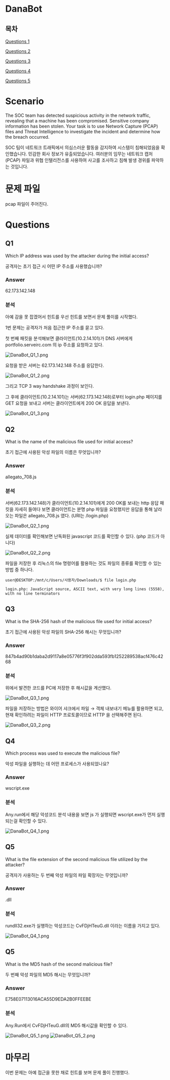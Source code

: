 # DanaBot

## 목차

[Questions 1](#q1)

[Questions 2](#q2)

[Questions 3](#q3)

[Questions 4](#q4)

[Questions 5](#q5)

# Scenario
The SOC team has detected suspicious activity in the network traffic, revealing that a machine has been compromised. Sensitive company information has been stolen. Your task is to use Network Capture (PCAP) files and Threat Intelligence to investigate the incident and determine how the breach occurred.

SOC 팀이 네트워크 트래픽에서 의심스러운 활동을 감지하여 시스템이 침해되었음을 확인했습니다. 민감한 회사 정보가 유출되었습니다. 여러분의 임무는 네트워크 캡처(PCAP) 파일과 위협 인텔리전스를 사용하여 사고를 조사하고 침해 발생 경위를 파악하는 것입니다.

# 문제 파일
pcap 파일이 주어진다.

# Questions

## Q1
Which IP address was used by the attacker during the initial access?

공격자는 초기 접근 시 어떤 IP 주소를 사용했습니까? 

### Answer
62.173.142.148

### 분석
아예 감을 못 잡겠어서 힌트를 우선 힌트를 보면서 문제 풀이를 시작했다. 

1번 문제는 공격자가 처음 접근한 IP 주소를 묻고 있다.

첫 번째 패킷을 분석해보면 클라이언트(10.2.14.101)가 DNS 서버에게 portfolio.serveirc.com 의 ip 주소를 요청하고 있다.

![DanaBot_Q1_1.png](./IMG/DanaBot_Q1_1.png)

요청을 받은 서버는 62.173.142.148 주소를 응답한다.

![DanaBot_Q1_2.png](./IMG/DanaBot_Q1_2.png)

그리고 TCP 3 way handshake 과정이 보인다.

그 후에 클라이언트(10.2.14.101)는 서버(62.173.142.148)로부터 login.php 페이지를 GET 요청을 보내고 서버는 클라이언트에게 200 OK 응답을 보낸다.

![DanaBot_Q1_3.png](./IMG/DanaBot_Q1_3.png)

## Q2
What is the name of the malicious file used for initial access?

초기 접근에 사용된 악성 파일의 이름은 무엇입니까?

### Answer
allegato_708.js

### 분석
서버(62.173.142.148)가 클라이언트(10.2.14.101)에게 200 OK를 보내는 http 응답 패킷을 자세히 들여다 보면 클라이언트는 분명 php 파일을 요청했지만 응답을 통해 날라오는 파일은 allegato_708.js 였다. (URI는 /login.php)

![DanaBot_Q2_1.png](./IMG/DanaBot_Q2_1.png)

실제 데이터를 확인해보면 난독화된 javascript 코드를 확인할 수 있다. (php 코드가 아니다)

![DanaBot_Q2_2.png](./IMG/DanaBot_Q2_2.png)

파일을 저장한 후 리눅스의 file 명령어를 활용하는 것도 파일의 종류를 확인할 수 있는 방법 중 하나다.

```
user@DESKTOP:/mnt/c/Users/사용자/Downloads/$ file login.php

login.php: JavaScript source, ASCII text, with very long lines (5558), with no line terminators
```

## Q3
What is the SHA-256 hash of the malicious file used for initial access?

초기 접근에 사용된 악성 파일의 SHA-256 해시는 무엇입니까?

### Answer
847b4ad90b1daba2d9117a8e05776f3f902dda593fb1252289538acf476c4268

### 분석
위에서 발견한 코드를 PC에 저장한 후 해시값을 계산했다.

![DanaBot_Q3_1.png](./IMG/DanaBot_Q3_1.png)

파일을 저장하는 방법은 와이어 샤크에서 파일 → 객체 내보내기 메뉴를 활용하면 되고, 현재 확인하려는 파일이 HTTP 프로토콜이므로 HTTP 을 선택해주면 된다.  

![DanaBot_Q3_2.png](./IMG/DanaBot_Q3_2.png)

## Q4
Which process was used to execute the malicious file?

악성 파일을 실행하는 데 어떤 프로세스가 사용되었나요?

### Answer
wscript.exe

### 분석
Any.run에서 해당 악성코드 분석 내용을 보면 js 가 실행되면 wscript.exe가 먼저 실행되는걸 확인할 수 있다.

![DanaBot_Q4_1.png](./IMG/DanaBot_Q4_1.png)

## Q5
What is the file extension of the second malicious file utilized by the attacker?

공격자가 사용하는 두 번째 악성 파일의 파일 확장자는 무엇입니까?

### Answer
.dll

### 분석
rundll32.exe가 실행하는 악성코드는 CvFDjHTeuG.dll 이라는 이름을 가지고 있다.

![DanaBot_Q4_1.png](./IMG/DanaBot_Q4_1.png)

## Q5
What is the MD5 hash of the second malicious file?

두 번째 악성 파일의 MD5 해시는 무엇입니까?

### Answer
E758E07113016ACA55D9EDA2B0FFEEBE

### 분석
Any.Run에서 CvFDjHTeuG.dll의 MD5 해시값을 확인할 수 있다.

![DanaBot_Q5_1.png](./IMG/DanaBot_Q5_1.png)
![DanaBot_Q5_2.png](./IMG/DanaBot_Q5_2.png)

# 마무리
이번 문제는 아예 접근을 못한 채로 힌트를 보며 문제 풀이 진행했다.